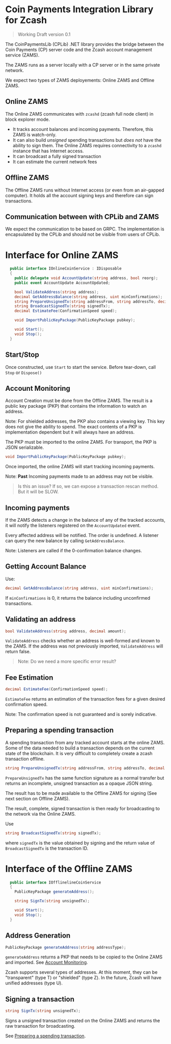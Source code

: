# Coin Payments Integration Library for Zcash

> Working Draft version 0.1

The CoinPaymentsLib (CPLib) .NET library provides the bridge between
the Coin Payments (CP) server code and the Zcash account
management service (ZAMS).

The ZAMS runs as a server locally with a CP server or in the same
private network.

We expect two types of ZAMS deployements: Online ZAMS and Offline ZAMS.

## Online ZAMS 

The Online ZAMS communicates with `zcashd` (zcash full node client) in block explorer mode. 

- It tracks account balances and incoming payments. Therefore, this ZAMS is watch-only. 
- It can also build *unsigned* spending transactions but *does not* have
the ability to sign them. The Online ZAMS requires connectivity to a `zcashd` instance that has Internet access. 
- It can broadcast a fully signed transaction
- It can estimate the current network fees

## Offline ZAMS

The Offline ZAMS runs without Internet access (or even from an air-gapped
computer). It holds all the account signing keys and therefore can
sign transactions. 

## Communication between with CPLib and ZAMS

We expect the communication to be based on GRPC. The implementation
is encapsulated by the CPLib and should not be visible
from users of CPLib.

# Interface for Online ZAMS

```cs
  public interface IOnlineCoinService : IDisposable
  {
    public delegate void AccountUpdate(string address, bool reorg);
    public event AccountUpdate AccountUpdated;

    bool ValidateAddress(string address);
    decimal GetAddressBalance(string address, uint minConfirmations);
    string PrepareUnsignedTx(string addressFrom, string addressTo, decimal amount, decimal fee);
    string BroadcastSignedTx(string signedTx);
    decimal EstimateFee(ConfirmationSpeed speed);

    void ImportPublicKeyPackage(PublicKeyPackage pubkey);

    void Start();
    void Stop();
  }
```

## Start/Stop

Once constructed, use `Start` to start the service. Before tear-down, call
`Stop` or `Dispose()`

## Account Monitoring

Account Creation must be done from the Offline ZAMS. The result is a 
public key package (PKP) that contains the information to watch an address.

Note: For shielded addresses, the PKP also contains a viewing key.
This key does not give the ability to spend. The exact contents of
a PKP is implementation dependent but it will always have
an address.

The PKP must be imported to the online ZAMS. For transport,
the PKP is JSON serializable.

```cs
void ImportPublicKeyPackage(PublicKeyPackage pubkey);
```

Once imported, the online ZAMS will start tracking incoming payments.

Note: **Past** Incoming payments made to an address may not be visible.

> Is this an issue? If so, we can expose a transaction rescan method.
But it will be SLOW.

## Incoming payments

If the ZAMS detects a change in the balance of any of the tracked accounts,
it will notify the listeners registered on the `AccountUpdated` event.

Every affected address will be notified. The order is undefined. A
listener can query the new balance by calling `GetAddressBalance`.

Note: Listeners are called if the 0-confirmation balance changes.

## Getting Account Balance

Use:

```cs
decimal GetAddressBalance(string address, uint minConfirmations);
```

If `minConfirmations` is 0, it returns the balance including unconfirmed
transactions.

## Validating an address

```cs
bool ValidateAddress(string address, decimal amount);
```

`ValidateAddress` checks whether an address is well-formed and known to the ZAMS. If the address was not previously imported, `ValidateAddress` will
return false.

> Note: Do we need a more specific error result?

## Fee Estimation

```cs
decimal EstimateFee(ConfirmationSpeed speed);
```

`EstimateFee` returns an estimation of the transaction fees for a given desired confirmation speed.

Note: The confirmation speed is not guaranteed and is sorely indicative.

## Preparing a spending transaction

A spending transaction from any tracked account starts at the online ZAMS.
Some of the data needed to build a transaction depends on the 
current state of the blockchain. It is very difficult to completely create
a zcash transaction offline.

```cs
string PrepareUnsignedTx(string addressFrom, string addressTo, decimal amount, decimal fee);
```

`PrepareUnsignedTx` has the same function signature as a normal transfer but
returns an incomplete, unsigned transaction as a opaque JSON string.

The result has to be made available to the Offline ZAMS for signing 
(See next section on Offline ZAMS).

The result, complete, signed transaction is then ready for broadcasting
to the network via the Online ZAMS.

Use 
```cs
string BroadcastSignedTx(string signedTx);
```

where `signedTx` is the value obtained by signing and the return value
of `BroadcastSignedTx` is the transaction ID.

# Interface of the Offline ZAMS

```cs
  public interface IOfflinelineCoinService
  {
    PublicKeyPackage generateAddress();

    string SignTx(string unsignedTx);

    void Start();
    void Stop();
  }
```

## Address Generation

```cs
PublicKeyPackage generateAddress(string addressType);
```

`generateAddress` returns a PKP that needs to be copied to the Online ZAMS
and imported. See [Account Monitoring](#account-monitoring).

Zcash supports several types of addresses. At this moment, they
can be "transparent" (type T) or "shielded" (type Z). In the future,
Zcash will have unified addresses (type U).

## Signing a transaction

```cs
string SignTx(string unsignedTx);
```

Signs a unsigned transaction created on the Online ZAMS and returns
the raw transaction for broadcasting.

See [Preparing a spending transaction](#preparing-a-spending-transaction).

